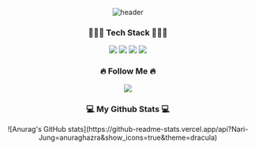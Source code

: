 
<!--
**Nari-Jung/Nari-Jung** is a ✨ _special_ ✨ repository because its `README.md` (this file) appears on your GitHub profile.

Here are some ideas to get you started:

- 🔭 I’m currently working on ...
- 🌱 I’m currently learning ...
- 👯 I’m looking to collaborate on ...
- 🤔 I’m looking for help with ...
- 💬 Ask me about ...
- 📫 How to reach me: ...
- 😄 Pronouns: ...
- ⚡ Fun fact: ...
-->
<div align="center">
  
![header](https://capsule-render.vercel.app/api?type=rounded&color=000000&height=250&section=header&text=🫧%20NARI%20GitHub%20🫧&fontSize=90&animation=twinkling&fontColor=FFCCCC)

<h3>👩🏻‍💻 Tech Stack 👩🏻‍💻</h3>
<img src="https://img.shields.io/badge/HTML5-E34F26?style=for-the-badge&logo=HTML5&logoColor=white"> <img src="https://img.shields.io/badge/CSS3-1572B6?style=for-the-badge&logo=CSS3&logoColor=white"> <img src="https://img.shields.io/badge/JavaScript-F7DF1E?style=for-the-badge&logo=JavaScript&logoColor=white"> <img src="https://img.shields.io/badge/jQuery-0769AD?style=for-the-badge&logo=jQuery&logoColor=white">

<h3>🔥 Follow Me 🔥</h3>
  <a href="mailto:palin.pi3@gmail.com"><img src="https://img.shields.io/badge/Gmail-d14836?style=flat-square&logo=Gmail&logoColor=white&link=kimhyein7110@gmail.com"/></a>
  
 <h3>💻 My Github Stats 💻</h3>
![Anurag's GitHub stats](https://github-readme-stats.vercel.app/api?Nari-Jung=anuraghazra&show_icons=true&theme=dracula)
</div>
